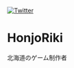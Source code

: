 [![Twitter](https://img.shields.io/badge/twitter-Honjo_KEEL-blue)](https://twitter.com/honjo_KEEL)

# HonjoRiki

北海道のゲーム制作者
